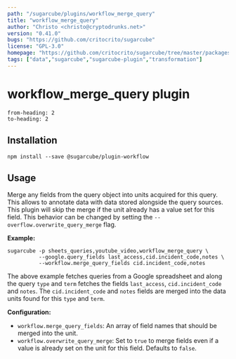 ```yaml
---
path: "/sugarcube/plugins/workflow_merge_query"
title: "workflow_merge_query"
author: "Christo <christo@cryptodrunks.net>"
version: "0.41.0"
bugs: "https://github.com/critocrito/sugarcube"
license: "GPL-3.0"
homepage: "https://github.com/critocrito/sugarcube/tree/master/packages/plugin-workflow#readme"
tags: ["data","sugarcube","sugarcube-plugin","transformation"]
---
```

# workflow_merge_query plugin

```toc
from-heading: 2
to-heading: 2
```

## Installation

```shell
npm install --save @sugarcube/plugin-workflow
```


## Usage

Merge any fields from the query object into units acquired for this query. This allows to annotate data with data stored alongside the query sources. This plugin will skip the merge if the unit already has a value set for this field. This behavior can be changed by setting the `--overflow.overwrite_query_merge` flag.

**Example:**

```shell
sugarcube -p sheets_queries,youtube_video,workflow_merge_query \
          --google.query_fields last_access,cid.incident_code,notes \
          --workflow.merge_query_fields cid.incident_code,notes
```

The above example fetches queries from a Google spreadsheet and along the query `type` and `term` fetches the fields `last_access`, `cid.incident_code` and `notes`. The `cid.incident_code` and `notes` fields are merged into the data units found for this `type` and `term`.

**Configuration:**

-   `workflow.merge_query_fields`: An array of field names that should be merged into the unit.
-   `workflow.overwrite_query_merge`: Set to `true` to merge fields even if a value is already set on the unit for this field. Defaults to `false`.
